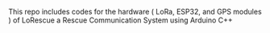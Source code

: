 This repo includes codes for the hardware ( LoRa, ESP32, and GPS modules ) of LoRescue a Rescue Communication System using Arduino C++
